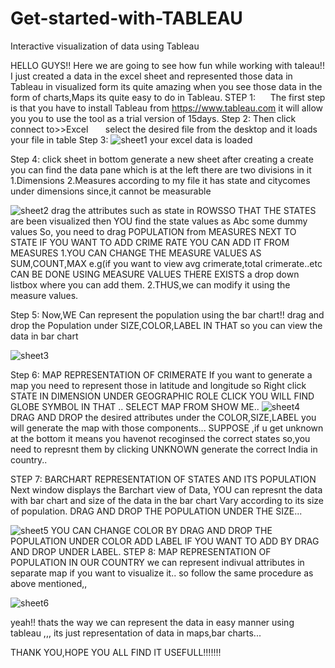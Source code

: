 # Get-started-with-TABLEAU
Interactive visualization of data using Tableau

HELLO GUYS!!
Here we are going to see how fun while working with taleau!!
I just created a data in the excel sheet and represented those data in Tableau in visualized form
its quite amazing when you see those data in the form of charts,Maps its quite easy to do in Tableau.
STEP 1:
      The first step is that you have to install Tableau from https://www.tableau.com it will allow you you to use the tool as a trial version of 15days.
Step 2:
        Then click connect to>>Excel 
        select the desired file from the desktop and it loads your file in table
Step 3:
      ![sheet1](https://cloud.githubusercontent.com/assets/26022346/25323608/0e835178-28de-11e7-8dee-799eee388547.jpg)
your excel data is loaded

Step 4:
      click sheet in bottom generate a new sheet
      after creating a create you can find the data pane which is at the left there are two divisions in it 
      1.Dimensions
      2.Measures
      according to my file it has state and citycomes under dimensions since,it cannot be measurable
      
![sheet2](https://cloud.githubusercontent.com/assets/26022346/25323634/2d6ca42c-28de-11e7-9eb2-c1d1fa081a81.jpg)
drag the attributes such as state in ROWSSO THAT THE STATES are been visualized then YOU find the state values as Abc some dummy values
So, you need to drag POPULATION from MEASURES NEXT TO STATE 
IF YOU WANT TO ADD CRIME RATE YOU CAN ADD IT FROM MEASURES
1.YOU CAN CHANGE THE MEASURE VALUES AS SUM,COUNT,MAX e.g(if you want to view avg crimerate,total crimerate..etc CAN BE DONE USING MEASURE VALUES THERE EXISTS a drop down listbox where you can add them.
2.THUS,we can modify it using the measure values.

Step 5:
Now,WE Can represent the population using the bar chart!!
drag and drop the Population under SIZE,COLOR,LABEL IN THAT so you can view the data in bar chart

![sheet3](https://cloud.githubusercontent.com/assets/26022346/25323641/4aa3afd6-28de-11e7-94e0-dca090e7e483.jpg)

Step 6: 
MAP REPRESENTATION OF CRIMERATE
    If you want to generate a map you need to represent those in latitude and longitude so Right click STATE IN DIMENSION UNDER GEOGRAPHIC ROLE CLICK
    YOU WILL FIND GLOBE SYMBOL IN THAT ..
    SELECT MAP FROM SHOW ME..
![sheet4](https://cloud.githubusercontent.com/assets/26022346/25323649/66c8a4be-28de-11e7-9071-dd6dbf317967.jpg)
DRAG AND DROP the desired attributes under the COLOR,SIZE,LABEL you will generate the map with those components...
SUPPOSE ,if u get unknown at the bottom it means you havenot recoginsed the correct states so,you need to represnt them by clicking UNKNOWN generate the correct India in country..

STEP 7:
BARCHART REPRESENTATION OF STATES AND ITS POPULATION
       Next window displays the Barchart view of Data,
       YOU can represnt the data with bar chart and size of the data in the bar chart Vary according to its size of population.
       DRAG AND DROP THE POPULATION UNDER THE SIZE...
      
![sheet5](https://cloud.githubusercontent.com/assets/26022346/25323661/86dc7186-28de-11e7-9e64-e9eade003163.jpg)
YOU CAN CHANGE COLOR BY DRAG AND DROP THE POPULATION UNDER COLOR
ADD LABEL IF YOU WANT TO ADD BY DRAG AND DROP UNDER LABEL.
STEP 8:
     MAP REPRESENTATION OF POPULATION IN OUR COUNTRY
     we can represent indivual attributes in separate map if you want to visualize it..
     so follow the same procedure as above mentioned,,
    
![sheet6](https://cloud.githubusercontent.com/assets/26022346/25323741/18791860-28df-11e7-968a-9314dd7c7543.jpg)
 
 yeah!! thats the way we can represent the data in easy manner using tableau ,,,
 its just representation of data in maps,bar charts...
 
 THANK YOU,HOPE YOU ALL FIND IT USEFULL!!!!!!!








  
